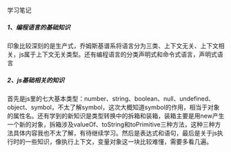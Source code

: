 学习笔记

<h5>1、编程语言的基础知识</h1>
<p>印象比较深刻的是生产式，乔姆斯基谱系将语言分为三类、上下文无关、上下文相关，js属于上下文无关类型。还有编程语言的分类声明式和命令式语言，声明式语言</p>
<h5>2、js基础相关的知识</h5>
<p>首先是js里的七大基本类型：number、string、boolean、null、undefined、object、symbol，不太了解symbol，这次大概知道symbol的作用，相当于对象的属性名。还有学到的新知识是类型转换中的拆箱和装箱，装箱主要是用new产生一个新的对象，拆箱涉及valueOf、toString和toPrimitive三种方法，这种三种方法具体内容我也不太了解，有待继续学习。然后是表达式和语句，最后是关于js执行时的一些知识，像执行上下文，变量对象这一块比较难懂，需要多看几遍。</p>
